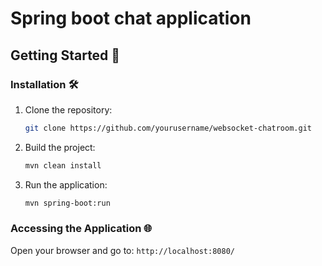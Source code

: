 # Spring boot chat application

## Getting Started 🚀

### Installation 🛠️
1. Clone the repository:
    ```bash
    git clone https://github.com/yourusername/websocket-chatroom.git
    ```
2. Build the project:
    ```bash
    mvn clean install
    ```
3. Run the application:
    ```bash
    mvn spring-boot:run
    ```

### Accessing the Application 🌐
Open your browser and go to: `http://localhost:8080/`